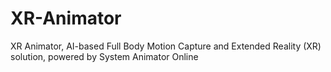 # XR-Animator
XR Animator, AI-based Full Body Motion Capture and Extended Reality (XR) solution, powered by System Animator Online
